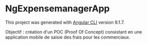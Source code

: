 # NgExpensemanagerApp

This project was generated with [Angular CLI](https://github.com/angular/angular-cli) version 9.1.7.<br/>
<p>
Objectif : création d'un POC (Proof Of Concept) consistant en une application mobile de saisie des frais pour les commerciaux.
</p>

